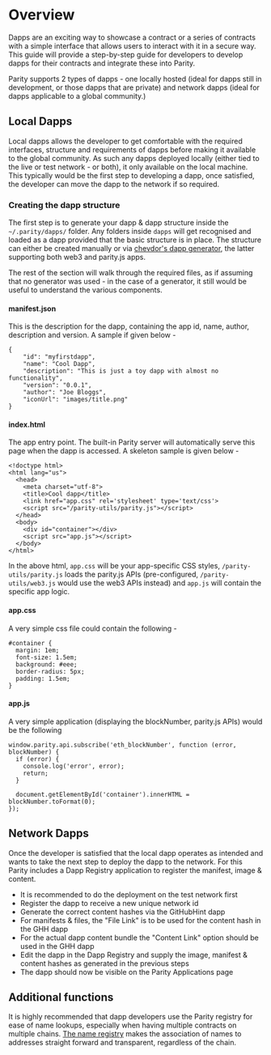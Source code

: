 # Overview

Dapps are an exciting way to showcase a contract or a series of contracts with a simple interface that allows users to interact with it in a secure way. This guide will provide a step-by-step guide for developers to develop dapps for their contracts and integrate these into Parity.

Parity supports 2 types of dapps - one locally hosted (ideal for dapps still in development, or those dapps that are private) and network dapps (ideal for dapps applicable to a global community.) 


## Local Dapps

Local dapps allows the developer to get comfortable with the required interfaces, structure and requirements of dapps before making it available to the global community. As such any dapps deployed locally (either tied to the live or test network - or both), it only available on the local machine. This typically would be the first step to developing a dapp, once satisfied, the developer can move the dapp to the network if so required.

### Creating the dapp structure

The first step is to generate your dapp & dapp structure inside the `~/.parity/dapps/` folder. Any folders inside `dapps` will get recognised and loaded as a dapp provided that the basic structure is in place. The structure can either be created manually or via [chevdor's dapp generator](https://github.com/chevdor/generator-ethdapp), the latter supporting both web3 and parity.js apps.

The rest of the section will walk through the required files, as if assuming that no generator was used - in the case of a generator, it still would be useful to understand the various components.

#### manifest.json

This is the description for the dapp, containing the app id, name, author, description and version. A sample if given below -

    {
        "id": "myfirstdapp",
        "name": "Cool Dapp",
        "description": "This is just a toy dapp with almost no functionality",
        "version": "0.0.1",
        "author": "Joe Bloggs",
        "iconUrl": "images/title.png"
    }

#### index.html

The app entry point. The built-in Parity server will automatically serve this page when the dapp is accessed. A skeleton sample is given below -

    <!doctype html>
    <html lang="us">
      <head>
        <meta charset="utf-8">
        <title>Cool dapp</title>
        <link href="app.css" rel='stylesheet' type='text/css'>
        <script src="/parity-utils/parity.js"></script>
      </head>
      <body>
        <div id="container"></div>
        <script src="app.js"></script>
      </body>
    </html>

In the above html, `app.css` will be your app-specific CSS styles, `/parity-utils/parity.js` loads the parity.js APIs (pre-configured, `/parity-utils/web3.js` would use the web3 APIs instead) and `app.js` will contain the specific app logic.

#### app.css

A very simple css file could contain the following -

    #container {
      margin: 1em;
      font-size: 1.5em;
      background: #eee;
      border-radius: 5px;
      padding: 1.5em;
    }

#### app.js

A very simple application (displaying the blockNumber, parity.js APIs) would be the following

    window.parity.api.subscribe('eth_blockNumber', function (error, blockNumber) {
      if (error) {
        console.log('error', error);
        return;
      }

      document.getElementById('container').innerHTML = blockNumber.toFormat(0);
    });

## Network Dapps

Once the developer is satisfied that the local dapp operates as intended and wants to take the next step to deploy the dapp to the network. For this Parity includes a Dapp Registry application to register the manifest, image & content.

- It is recommended to do the deployment on the test network first
- Register the dapp to receive a new unique network id
- Generate the correct content hashes via the GitHubHint dapp
- For manifests & files, the "File Link" is to be used for the content hash in the GHH dapp
- For the actual dapp content bundle the "Content Link" option should be used in the GHH dapp
- Edit the dapp in the Dapp Registry and supply the image, manifest & content hashes as generated in the previous steps
- The dapp should now be visible on the Parity Applications page

## Additional functions

It is highly recommended that dapp developers use the Parity registry for ease of name lookups, especially when having multiple contracts on multiple chains. [The name registry](https://github.com/ethcore/parity/wiki/Parity-name-registry) makes the association of names to addresses straight forward and transparent, regardless of the chain.